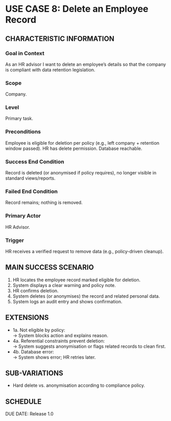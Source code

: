 # USE CASE 8: Delete an Employee Record
## CHARACTERISTIC INFORMATION
### Goal in Context
As an HR advisor I want to delete an employee’s details so that the company is compliant with data retention legislation.

### Scope
Company.

### Level
Primary task.

### Preconditions
Employee is eligible for deletion per policy (e.g., left company + retention window passed). HR has delete permission. Database reachable.

### Success End Condition
Record is deleted (or anonymised if policy requires), no longer visible in standard views/reports.

### Failed End Condition
Record remains; nothing is removed.

### Primary Actor
HR Advisor.

### Trigger
HR receives a verified request to remove data (e.g., policy-driven cleanup).

## MAIN SUCCESS SCENARIO
1. HR locates the employee record marked eligible for deletion.
2. System displays a clear warning and policy note.
3. HR confirms deletion.
4. System deletes (or anonymises) the record and related personal data.
5. System logs an audit entry and shows confirmation.

## EXTENSIONS
- 1a. Not eligible by policy:  
  -> System blocks action and explains reason.
- 4a. Referential constraints prevent deletion:  
  -> System suggests anonymisation or flags related records to clean first.
- 4b. Database error:  
  -> System shows error; HR retries later.

## SUB-VARIATIONS
- Hard delete vs. anonymisation according to compliance policy.

## SCHEDULE
DUE DATE: Release 1.0
